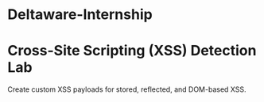 # Deltaware-Internship


# Cross-Site Scripting (XSS) Detection Lab

Create custom XSS payloads for stored, reflected, and DOM-based XSS.
